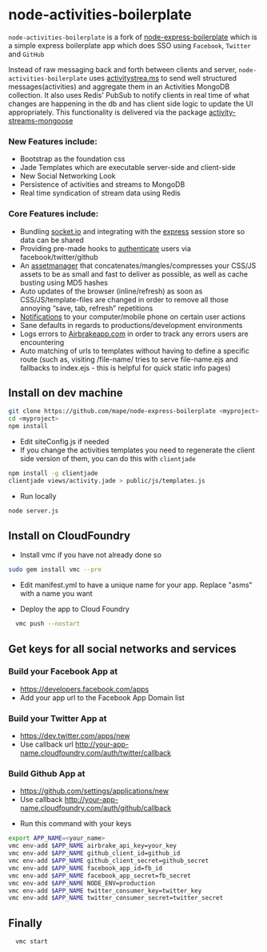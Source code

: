 # node-activities-boilerplate

`node-activities-boilerplate` is a fork of [node-express-boilerplate](https://github.com/mape/node-express-boilerplate) which is a simple express boilerplate app which does SSO using `Facebook`, `Twitter` and `GitHub`

Instead of raw messaging back and forth between clients and server, `node-activities-boilerplate` uses [activitystrea.ms](http://activitystrea.ms/) to send well structured messages(activities) and
aggregate them in an Activities MongoDB collection. It also uses Redis' PubSub to notify clients in real time of what changes are happening in the db and has client side logic to update the UI appropriately.
This functionality is delivered via the package [activity-streams-mongoose](https://github.com/cloudfoundry-samples/activity-streams-mongoose)

### New Features include:

* Bootstrap as the foundation css
* Jade Templates which are executable server-side and client-side
* New Social Networking Look
* Persistence of activities and streams to MongoDB
* Real time syndication of stream data using Redis

### Core Features include:

* Bundling [socket.io](http://socket.io/) and integrating with the [express](https://github.com/visionmedia/express) session store so data can be shared
* Providing pre-made hooks to [authenticate](https://github.com/bnoguchi/everyauth) users via facebook/twitter/github
* An [assetmanager](https://github.com/mape/connect-assetmanager/) that concatenates/mangles/compresses your CSS/JS assets to be as small and fast to deliver as possible, as well as cache busting using MD5 hashes
* Auto updates of the browser (inline/refresh) as soon as CSS/JS/template-files are changed in order to remove all those annoying “save, tab, refresh” repetitions
* [Notifications](http://notifo.com/) to your computer/mobile phone on certain user actions
* Sane defaults in regards to productions/development environments
* Logs errors to [Airbrakeapp.com](http://airbrakeapp.com/pages/home) in order to track any errors users are encountering
* Auto matching of urls to templates without having to define a specific route (such as, visiting /file-name/ tries to serve file-name.ejs and fallbacks to index.ejs - this is helpful for quick static info pages)

## Install on dev machine

``` bash
git clone https://github.com/mape/node-express-boilerplate <myproject>
cd <myproject>
npm install
```

* Edit siteConfig.js if needed
* If you change the activities templates you need to regenerate the client side version of them, you can do this with `clientjade`

```bash
npm install -g clientjade
clientjade views/activity.jade > public/js/templates.js
```

* Run locally

``` bash
node server.js
```

## Install on CloudFoundry
* Install vmc if you have not already done so

``` bash
sudo gem install vmc --pre
```

* Edit manifest.yml to have a unique name for your app. Replace "asms" with a name you want

* Deploy the app to Cloud Foundry

``` bash
  vmc push --nostart
```

## Get keys for all social networks and services
### Build your Facebook App at
- https://developers.facebook.com/apps
- Add your app url to the Facebook App Domain list

### Build your Twitter App at
- https://dev.twitter.com/apps/new
- Use callback url http://your-app-name.cloudfoundry.com/auth/twitter/callback

### Build Github App at
- https://github.com/settings/applications/new
- Use callback http://your-app-name.cloudfoundry.com/auth/github/callback

* Run this command with your keys

``` bash
export APP_NAME=<your_name>
vmc env-add $APP_NAME airbrake_api_key=your_key
vmc env-add $APP_NAME github_client_id=github_id
vmc env-add $APP_NAME github_client_secret=github_secret
vmc env-add $APP_NAME facebook_app_id=fb_id
vmc env-add $APP_NAME facebook_app_secret=fb_secret
vmc env-add $APP_NAME NODE_ENV=production
vmc env-add $APP_NAME twitter_consumer_key=twitter_key
vmc env-add $APP_NAME twitter_consumer_secret=twitter_secret
```

## Finally

``` bash
  vmc start
```

